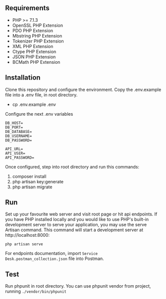 ## Requirements

- PHP >= 7.1.3
- OpenSSL PHP Extension
- PDO PHP Extension
- Mbstring PHP Extension
- Tokenizer PHP Extension
- XML PHP Extension
- Ctype PHP Extension
- JSON PHP Extension
- BCMath PHP Extension

## Installation

Clone this repository and configure the environment. Copy the .env.example file into a .env file,
in root directory.

- cp .env.example .env

Configure the next .env variables

```
DB_HOST=
DB_PORT=
DB_DATABASE=
DB_USERNAME=
DB_PASSWORD=

API_URL=
API_USER=
API_PASSWORD=
```

Once configured, step into root directory and run this commands:
1. composer install
2. php artisan key:generate
3. php artisan migrate

## Run

Set up your favourite web server and visit root page or hit api endpoints.
If you have PHP installed locally and you would like to use PHP's built-in development server to serve your application, you may use the serve Artisan command. This command will start a development server at http://localhost:8000:
```
php artisan serve
```
For endpoints documentation, import `Service Desk.postman_collection.json` file into Postman.


## Test

Run phpunit in root directory.
You can use phpunit vendor from project, running `./vendor/bin/phpunit`


